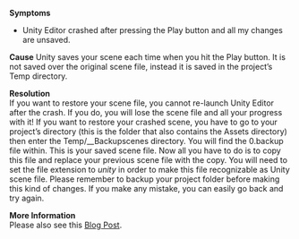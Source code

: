 **Symptoms**

- Unity Editor crashed after pressing the Play button and all my changes are unsaved.

**Cause** 
Unity saves your scene each time when you hit the Play button. It is not saved over the original scene file, instead it is saved in the project’s Temp directory.  

**Resolution**  
If you want to restore your scene file, you cannot re-launch Unity Editor after the crash. If you do, you will lose the scene file and all your progress with it! If you want to restore your crashed scene, you have to go to your project’s directory (this is the folder that also contains the Assets directory) then enter the Temp/\_\_Backupscenes directory. You will find the 0.backup file within. This is your saved scene file.  Now all you have to do is to copy this file and replace your previous scene file with the copy. You will need to set the file extension to  *unity*  in order to make this file recognizable as Unity scene file. Please remember to backup your project folder before making this kind of changes. If you make any mistake, you can easily go back and try again.  

**More Information**  
Please also see this [Blog Post](http://blog.theknightsofunity.com/can-restore-unsaved-scene-unity-crash/%20).       